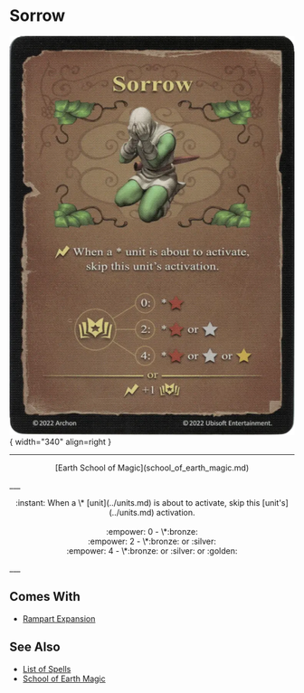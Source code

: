 # Sorrow

![Sorrow](../assets/spells-sorrow.webp){ width="340" align=right }

___
<p style="text-align: center;" markdown>[Earth School of Magic](school_of_earth_magic.md)</p>
___
<p style="text-align: center;" markdown>:instant: When a \* [unit](../units.md) is about to activate, skip this [unit's](../units.md) activation.<br><br>:empower: 0 - \*:bronze:<br>:empower: 2 - \*:bronze: or :silver:<br>:empower: 4 - \*:bronze: or :silver: or :golden:</p>
___


## Comes With

- [Rampart Expansion](../content.md)


## See Also

- [List of Spells](../spells.md)
- [School of Earth Magic](school_of_earth_magic.md)
